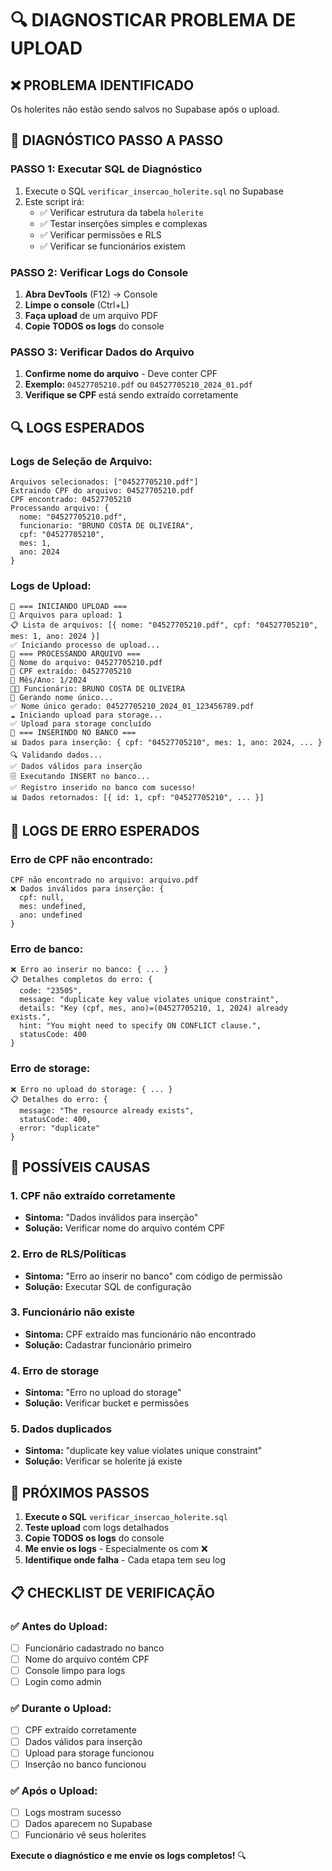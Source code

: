 # 🔍 DIAGNOSTICAR PROBLEMA DE UPLOAD

## ❌ PROBLEMA IDENTIFICADO
Os holerites não estão sendo salvos no Supabase após o upload.

## 🧪 DIAGNÓSTICO PASSO A PASSO

### **PASSO 1: Executar SQL de Diagnóstico**
1. Execute o SQL `verificar_insercao_holerite.sql` no Supabase
2. Este script irá:
   - ✅ Verificar estrutura da tabela `holerite`
   - ✅ Testar inserções simples e complexas
   - ✅ Verificar permissões e RLS
   - ✅ Verificar se funcionários existem

### **PASSO 2: Verificar Logs do Console**
1. **Abra DevTools** (F12) → Console
2. **Limpe o console** (Ctrl+L)
3. **Faça upload** de um arquivo PDF
4. **Copie TODOS os logs** do console

### **PASSO 3: Verificar Dados do Arquivo**
1. **Confirme nome do arquivo** - Deve conter CPF
2. **Exemplo:** `04527705210.pdf` ou `04527705210_2024_01.pdf`
3. **Verifique se CPF** está sendo extraído corretamente

## 🔍 LOGS ESPERADOS

### **Logs de Seleção de Arquivo:**
```
Arquivos selecionados: ["04527705210.pdf"]
Extraindo CPF do arquivo: 04527705210.pdf
CPF encontrado: 04527705210
Processando arquivo: {
  nome: "04527705210.pdf",
  funcionario: "BRUNO COSTA DE OLIVEIRA",
  cpf: "04527705210",
  mes: 1,
  ano: 2024
}
```

### **Logs de Upload:**
```
🚀 === INICIANDO UPLOAD ===
📁 Arquivos para upload: 1
📋 Lista de arquivos: [{ nome: "04527705210.pdf", cpf: "04527705210", mes: 1, ano: 2024 }]
✅ Iniciando processo de upload...
📄 === PROCESSANDO ARQUIVO ===
📄 Nome do arquivo: 04527705210.pdf
👤 CPF extraído: 04527705210
📅 Mês/Ano: 1/2024
👨‍💼 Funcionário: BRUNO COSTA DE OLIVEIRA
🔧 Gerando nome único...
✅ Nome único gerado: 04527705210_2024_01_123456789.pdf
☁️ Iniciando upload para storage...
✅ Upload para storage concluído
💾 === INSERINDO NO BANCO ===
📊 Dados para inserção: { cpf: "04527705210", mes: 1, ano: 2024, ... }
🔍 Validando dados...
✅ Dados válidos para inserção
🗄️ Executando INSERT no banco...
✅ Registro inserido no banco com sucesso!
📊 Dados retornados: [{ id: 1, cpf: "04527705210", ... }]
```

## 🚨 LOGS DE ERRO ESPERADOS

### **Erro de CPF não encontrado:**
```
CPF não encontrado no arquivo: arquivo.pdf
❌ Dados inválidos para inserção: {
  cpf: null,
  mes: undefined,
  ano: undefined
}
```

### **Erro de banco:**
```
❌ Erro ao inserir no banco: { ... }
📋 Detalhes completos do erro: {
  code: "23505",
  message: "duplicate key value violates unique constraint",
  details: "Key (cpf, mes, ano)=(04527705210, 1, 2024) already exists.",
  hint: "You might need to specify ON CONFLICT clause.",
  statusCode: 400
}
```

### **Erro de storage:**
```
❌ Erro no upload do storage: { ... }
📋 Detalhes do erro: {
  message: "The resource already exists",
  statusCode: 400,
  error: "duplicate"
}
```

## 🔧 POSSÍVEIS CAUSAS

### **1. CPF não extraído corretamente**
- **Sintoma:** "Dados inválidos para inserção"
- **Solução:** Verificar nome do arquivo contém CPF

### **2. Erro de RLS/Políticas**
- **Sintoma:** "Erro ao inserir no banco" com código de permissão
- **Solução:** Executar SQL de configuração

### **3. Funcionário não existe**
- **Sintoma:** CPF extraído mas funcionário não encontrado
- **Solução:** Cadastrar funcionário primeiro

### **4. Erro de storage**
- **Sintoma:** "Erro no upload do storage"
- **Solução:** Verificar bucket e permissões

### **5. Dados duplicados**
- **Sintoma:** "duplicate key value violates unique constraint"
- **Solução:** Verificar se holerite já existe

## 🎯 PRÓXIMOS PASSOS

1. **Execute o SQL** `verificar_insercao_holerite.sql`
2. **Teste upload** com logs detalhados
3. **Copie TODOS os logs** do console
4. **Me envie os logs** - Especialmente os com ❌
5. **Identifique onde falha** - Cada etapa tem seu log

## 📋 CHECKLIST DE VERIFICAÇÃO

### **✅ Antes do Upload:**
- [ ] Funcionário cadastrado no banco
- [ ] Nome do arquivo contém CPF
- [ ] Console limpo para logs
- [ ] Login como admin

### **✅ Durante o Upload:**
- [ ] CPF extraído corretamente
- [ ] Dados válidos para inserção
- [ ] Upload para storage funcionou
- [ ] Inserção no banco funcionou

### **✅ Após o Upload:**
- [ ] Logs mostram sucesso
- [ ] Dados aparecem no Supabase
- [ ] Funcionário vê seus holerites

**Execute o diagnóstico e me envie os logs completos!** 🔍 